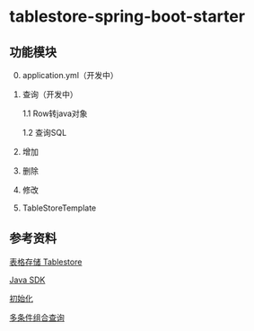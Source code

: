 # tablestore-spring-boot-starter

## 功能模块

0. application.yml（开发中）

1. 查询（开发中）

   1.1 Row转java对象

   1.2 查询SQL

2. 增加
3. 删除
4. 修改
5. TableStoreTemplate

## 参考资料

[表格存储 Tablestore](https://help.aliyun.com/product/27278.html)

[Java SDK](https://help.aliyun.com/document_detail/43005.html)

[初始化](https://help.aliyun.com/document_detail/43009.html)

[多条件组合查询](https://help.aliyun.com/document_detail/100422.html)


